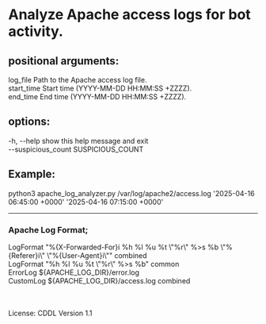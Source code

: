 # Analyze Apache access logs for bot activity.

## positional arguments:<br>
  log_file    Path to the Apache access log file.<br>
  start_time  Start time (YYYY-MM-DD HH:MM:SS +ZZZZ).<br>
  end_time    End time (YYYY-MM-DD HH:MM:SS +ZZZZ).<br>

## options:<br>
  -h, --help  show this help message and exit<br>
  --suspicious_count SUSPICIOUS_COUNT<br>

## Example:<br>
python3 apache_log_analyzer.py /var/log/apache2/access.log '2025-04-16 06:45:00 +0000' '2025-04-16 07:15:00 +0000'<br>

<hr>

### Apache Log Format;
<p>
LogFormat "%{X-Forwarded-For}i %h %l %u %t \"%r\" %>s %b \"%{Referer}i\" \"%{User-Agent}i\"" combined<br>
LogFormat "%h %l %u %t \"%r\" %>s %b" common<br>
ErrorLog ${APACHE_LOG_DIR}/error.log<br>
CustomLog ${APACHE_LOG_DIR}/access.log combined<br>
</p>
<br>
<br>
License: CDDL Version 1.1